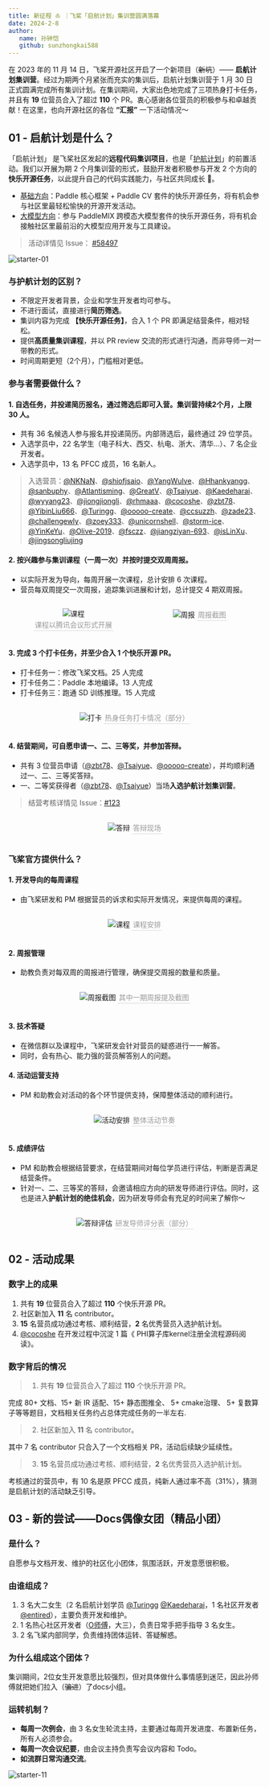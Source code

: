 ```yaml
---
title: 新征程 ⛵️ ｜飞桨「启航计划」集训营圆满落幕
date: 2024-2-8
author:
   name: 孙钟恺
   github: sunzhongkai588
---
```


在 2023 年的 11 月 14 日，飞桨开源社区开启了一个新项目（~~新坑~~）—— **启航计划集训营**。经过为期两个月紧张而充实的集训后，启航计划集训营于 1 月 30 日 正式圆满完成所有集训计划。在集训期间，大家出色地完成了三项热身打卡任务，并且有 **19** 位营员合入了超过 **110** 个 PR。衷心感谢各位营员的积极参与和卓越贡献！在这里，也向开源社区的各位 **“汇报”** 一下活动情况～

<!-- more -->

<style>
figure {
   text-align: center;
}
figcaption {
   color: orange;
   border-bottom: 1px solid #d9d9d9;
   display: inline-block;
   color: #999;
   padding: 2px;
}
</style>

## 01 - 启航计划是什么？

「启航计划」 是飞桨社区发起的**远程代码集训项目**，也是「[护航计划](https://github.com/PaddlePaddle/Paddle/issues/61006)」的前置活动。我们以开展为期 2 个月集训营的形式，鼓励开发者积极参与开发 2 个方向的**快乐开源任务**，以此提升自己的代码实践能力，与社区共同成长 💪。

-  [基础方向](https://github.com/PaddlePaddle/Paddle/issues/56689)：Paddle 核心框架 + Paddle CV 套件的快乐开源任务，将有机会参与社区里最轻松愉快的开源开发活动。
-  [大模型方向](https://github.com/PaddlePaddle/PaddleMIX/issues/272)：参与 PaddleMIX 跨模态大模型套件的快乐开源任务，将有机会接触社区里最前沿的大模型应用开发与工具建设。

> 活动详情见 Issue： [#58497](https://github.com/PaddlePaddle/Paddle/issues/58497)

![starter-01](../images/starter-camp/starter-01.png)

### 与护航计划的区别？

-  不限定开发者背景，企业和学生开发者均可参与。
-  不进行面试，直接进行**简历筛选**。
-  集训内容为完成 **【快乐开源任务】**，合入 1 个 PR 即满足结营条件，相对轻松。
-  提供**高质量集训课程**，并以 PR review 交流的形式进行沟通，而非导师一对一带教的形式。
-  时间周期更短（2个月），门槛相对更低。

### 参与者需要做什么？

#### 1. 自选任务，并投递简历报名，通过筛选后即可入营。集训营持续2个月，上限 30 人。

-  共有 36 名候选人参与报名并投递简历。内部筛选后，最终通过 29 位学员。
-  入选学员中，22 名学生（电子科大、西交、杭电、浙大、清华…）、7 名企业开发者。
-  入选学员中，13 名 PFCC 成员，16 名新人。

> 入选营员：[@NKNaN](https://github.com/NKNaN)、[@shiofjsaio](https://github.com/shiofjsaio)、[@YangWulve](https://github.com/YangWulve)、[@Hhankyangg](https://github.com/Hhankyangg)、[@sanbuphy](https://github.com/sanbuphy)、[@Atlantisming](https://github.com/Atlantisming)、[@GreatV](https://github.com/GreatV)、[@Tsaiyue](https://github.com/Tsaiyue)、[@Kaedeharai](https://github.com/Kaedeharai)、[@wyyang23](https://github.com/wyyang23)、[@jiongjiongli](https://github.com/jiongjiongli)、[@rhmaaa](https://github.com/rhmaaa)、[@cocoshe](https://github.com/cocoshe)、[@zbt78](https://github.com/zbt78)、[@YibinLiu666](https://github.com/YibinLiu666)、[@Turingg](https://github.com/Turingg)、[@ooooo-create](https://github.com/ooooo-create)、[@ccsuzzh](https://github.com/ccsuzzh)、[@zade23](https://github.com/zade23)、[@challengewly](https://github.com/challengewly)、[@zoey333](https://github.com/zoey333)、[@unicornshell](https://github.com/unicornshell)、[@storm-ice](https://github.com/storm-ice)、[@YinKeYu](https://github.com/YinKeYu)、[@Olive-2019](https://github.com/Olive-2019)、[@fsczz](https://github.com/fsczz)、[@jiangziyan-693](https://github.com/jiangziyan-693)、[@isLinXu](https://github.com/isLinXu)、[@jingsongliujing](https://github.com/jingsongliujing)

#### 2. 按兴趣参与集训课程（一周一次）并按时提交双周周报。

-  以实际开发为导向，每周开展一次课程，总计安排 6 次课程。
-  营员每双周提交一次周报，追踪集训进展和计划，总计提交 4 期双周报。

<div style="display: flex; justify-content: space-between">
    <figure style="width: 50%">
        <img src="../images/starter-camp/starter-02.png" alt="课程" />
        <figcaption>课程以腾讯会议形式开展</figcaption>
    </figure>
    <figure style="width: 46%">
        <img src="../images/starter-camp/starter-03.png" alt="周报" />
        <figcaption>周报截图</figcaption>
    </figure>
</div>

#### 3. 完成 3 个打卡任务，并至少合入 1 个快乐开源 PR。

-  打卡任务一：修改飞桨文档。25 人完成
-  打卡任务二：Paddle 本地编译。13 人完成
-  打卡任务三：跑通 SD 训练推理。15 人完成

<div style="display: flex; justify-content: center">
    <figure style="width: 70%">
        <img src="../images/starter-camp/starter-04.png" alt="打卡" />
        <figcaption>热身任务打卡情况（部分）</figcaption>
    </figure>
</div>

#### 4. 结营期间，可自愿申请一、二、三等奖，并参加答辩。

-  共有 3 位营员申请（[@zbt78](https://github.com/zbt78)、[@Tsaiyue](https://github.com/Tsaiyue)、[@ooooo-create](https://github.com/ooooo-create)），并均顺利通过一、二、三等奖答辩。
-  一、二等奖获得者（[@zbt78](https://github.com/zbt78)、[@Tsaiyue](https://github.com/Tsaiyue)）当场**入选护航计划集训营**。

> 结营考核详情见 Issue：[#123](https://github.com/PFCCLab/Starter/issues/123)

<div style="display: flex; justify-content: center">
    <figure style="width: 70%">
        <img src="../images/starter-camp/starter-05.png" alt="答辩" />
        <figcaption>答辩现场</figcaption>
    </figure>
</div>

### 飞桨官方提供什么？

#### 1. 开发导向的每周课程

-  由飞桨研发和 PM 根据营员的诉求和实际开发情况，来提供每周的课程。

<div style="display: flex; justify-content: center">
    <figure style="width: 60%">
        <img src="../images/starter-camp/starter-06.png" alt="课程" />
        <figcaption>课程安排</figcaption>
    </figure>
</div>

#### 2. 周报管理

-  助教负责对每双周的周报进行管理，确保提交周报的数量和质量。

<div style="display: flex; justify-content: center">
    <figure style="width: 60%">
        <img src="../images/starter-camp/starter-07.png" alt="周报截图" />
        <figcaption>其中一期周报提及截图</figcaption>
    </figure>
</div>

#### 3. 技术答疑

-  在微信群以及课程中，飞桨研发会针对营员的疑惑进行一一解答。
-  同时，会有热心、能力强的营员解答别人的问题。

#### 4. 活动运营支持

-  PM 和助教会对活动的各个环节提供支持，保障整体活动的顺利进行。

<div style="display: flex; justify-content: center">
    <figure style="width: 60%">
        <img src="../images/starter-camp/starter-08.png" alt="活动安排" />
        <figcaption>整体活动节奏</figcaption>
    </figure>
</div>

#### 5. 成绩评估

-  PM 和助教会根据结营要求，在结营期间对每位学员进行评估，判断是否满足结营条件。
-  针对一、二、三等奖的答辩，会邀请相应方向的研发导师进行评估。同时，这也是进入**护航计划的绝佳机会**，因为研发导师会有充足的时间来了解你～

<div style="display: flex; justify-content: center">
    <figure style="width: 60%">
        <img src="../images/starter-camp/starter-09.png" alt="答辩评估" />
        <figcaption>研发导师评分表（部分）</figcaption>
    </figure>
</div>

## 02 - 活动成果

### 数字上的成果

1. 共有 **19** 位营员合入了超过 **110** 个快乐开源 PR。
2. 社区新加入 **11** 名 contributor。
3. **15** 名营员成功通过考核、顺利结营，**2** 名优秀营员入选护航计划。
4. [@cocoshe](https://github.com/cocoshe) 在开发过程中沉淀 1 篇《 PHI算子库kernel注册全流程源码阅读》。

### 数字背后的情况

> 1. 共有 **19** 位营员合入了超过 **110** 个快乐开源 PR。

完成 80+ 文档、15+ 新 IR 适配、15+ 静态图推全、 5+ cmake治理、 5+ 复数算子等等题目，文档相关任务约占总体完成任务的一半左右.

> 2. 社区新加入 **11** 名 contributor。

其中 7 名 contributor 只合入了一个文档相关 PR，活动后续缺少延续性。

> 3. **15** 名营员成功通过考核、顺利结营，**2** 名优秀营员入选护航计划。

考核通过的营员中，有 10 名是原 PFCC 成员，纯新人通过率不高（31%），猜测是启航计划的活动缺乏引导。

## 03 - 新的尝试——Docs偶像女团（精品小团）

### 是什么？

自愿参与文档开发、维护的社区化小团体，氛围活跃，开发意愿很积极。

### 由谁组成？

1. 3 名大二女生（2 名启航计划学员 [@Turingg](https://github.com/Turingg) [@Kaedeharai](https://github.com/Kaedeharai)，1 名社区开发者[@entired](https://github.com/entired)），主要负责开发和维护。
2. 1 名热心社区开发者（[O师傅](https://github.com/ooooo-create)，大三），负责日常手把手指导 3 名女生。
3. 2 名飞桨内部同学，负责维持团体运转、答疑解惑。

### 为什么组成这个团体？

集训期间，2位女生开发意愿比较强烈，但对具体做什么事情感到迷茫，因此孙师傅就把她们拉入（~~骗进~~）了docs小组。

### 运转机制？

-  **每周一次例会**，由 3 名女生轮流主持，主要通过每周开发进度、布置新任务，所有人必须参会。
-  **每周一次会议纪要**，由会议主持负责写会议内容和 Todo。
-  **如流群日常沟通交流**。

![starter-11](../images/starter-camp/starter-11.png)
